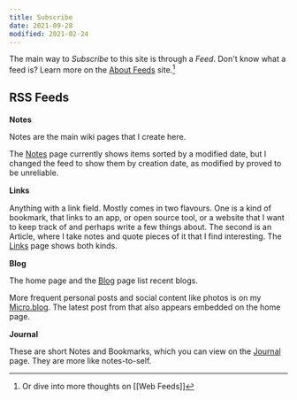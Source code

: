 ```yaml
---
title: Subscribe
date: 2021-09-28
modified: 2021-02-24
---
```


The main way to _Subscribe_ to this site is through a _Feed_. Don't know what a feed is? Learn more on the [About Feeds](https://aboutfeeds.com/) site.[^webfeeds]

[^webfeeds]: Or dive into more thoughts on [[Web Feeds]]

## RSS Feeds


**Notes** <a href="https://bmannconsulting.com/feed/notes.xml"><img src="https://bmannconsulting.com/assets/orange-square.svg" style="height: 1.1em;" class="inline"></a>

Notes are the main wiki pages that I create here.

The [Notes](/notes/) page currently shows items sorted by a modified date, but I changed the feed to show them by creation date, as modified by proved to be unreliable.

**Links** <a href="https://bmannconsulting.com/feed/links.xml"><img src="https://bmannconsulting.com/assets/orange-square.svg" style="height: 1.1em;" class="inline"></a>

Anything with a link field. Mostly comes in two flavours. One is a kind of bookmark, that links to an app, or open source tool, or a website that I want to keep track of and perhaps write a few things about. The second is an Article, where I take notes and quote pieces of it that I find interesting. The [Links](/links/) page shows both kinds.

**Blog** <a href="https://bmannconsulting.com/feed/blog.xml"><img src="https://bmannconsulting.com/assets/orange-square.svg" style="height: 1.1em;" class="inline"></a>

The home page and the [Blog](/blog/) page list recent blogs.

More frequent personal posts and social content like photos is on my [Micro.blog](https://blog.bmannconsulting.com). The latest post from that also appears embedded on the home page.

**Journal** <a href="https://bmannconsulting.com/feed/journal.xml"><img src="https://bmannconsulting.com/assets/orange-square.svg" style="height: 1.1em;" class="inline"></a>

These are short Notes and Bookmarks, which you can view on the [Journal](/journal/) page. They are more like notes-to-self.



